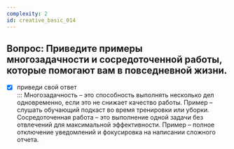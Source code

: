 ```yaml
---
complexity: 2
id: creative_basic_014
---
```

## Вопрос: Приведите примеры многозадачности и сосредоточенной работы, которые помогают вам в повседневной жизни.

- [x] приведи свой ответ  
  ::: Многозадачность – это способность выполнять несколько дел одновременно, если это не снижает качество работы. Пример – слушать обучающий подкаст во время тренировки или уборки. Сосредоточенная работа – это выполнение одной задачи без отвлечений для максимальной эффективности. Пример – полное отключение уведомлений и фокусировка на написании сложного отчета.